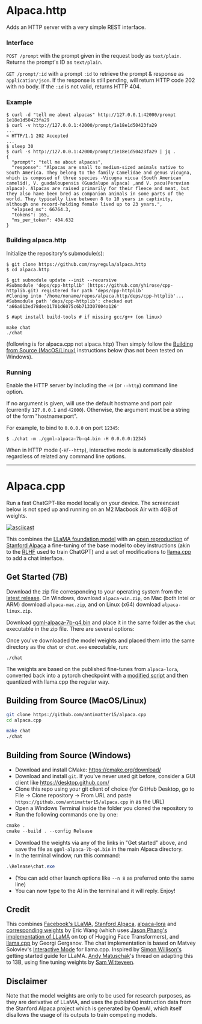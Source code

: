 # Alpaca.http

Adds an HTTP server with a very simple REST interface.

### Interface

`POST /prompt` with the prompt given in the request body as `text/plain`. Returns the prompt's ID as `text/plain`.

`GET /prompt/:id` with a prompt `:id` to retrieve the prompt & response as `application/json`. If the response is still pending, will return HTTP code 202 with no body. If the `:id` is not valid, returns HTTP 404.

### Example
```shell
$ curl -d "tell me about alpacas" http://127.0.0.1:42000/prompt
1e18e1d50423fa29
$ curl -v http://127.0.0.1:42000/prompt/1e18e1d50423fa29
...
< HTTP/1.1 202 Accepted
...
$ sleep 30
$ curl -s http://127.0.0.1:42000/prompt/1e18e1d50423fa29 | jq .
{
  "prompt": "tell me about alpacas",
  "response": "Alpacas are small to medium-sized animals native to South America. They belong to the family Camelidae and genus Vicugna, which is composed of three species -Vicugna vicua (South American camelid), V. guadaloupensis (Guadalupe alpaca) ,and V. pacu(Peruvian alpaca). Alpacas are raised primarily for their fleece and meat, but they also have been bred as companion animals in some parts of the world. They typically live between 8 to 10 years in captivity, although one record-holding female lived up to 23 years.",
  "elapsed_ms": 66764.3,
  "tokens": 165,
  "ms_per_token": 404.632
}
```
### Building alpaca.http

Initialize the repository's submodule(s):

```shell
$ git clone https://github.com/rayregula/alpaca.http
$ cd alpaca.http

$ git submodule update --init --recursive
#Submodule 'deps/cpp-httplib' (https://github.com/yhirose/cpp-httplib.git) registered for path 'deps/cpp-httplib'
#Cloning into '/home/noname/repos/alpaca.http/deps/cpp-httplib'...
#Submodule path 'deps/cpp-httplib': checked out 'a66a013ed78dee11701d6075c6b713307004a126'

$ #apt install build-tools # if missing gcc/g++ (on linux)

make chat
./chat
```


(following is for alpaca.cpp not alpaca.http) Then simply follow the [Building from Source (MacOS/Linux)](#building-from-source-macoslinux) instructions below (has not been tested on Windows).

### Running

Enable the HTTP server by including the `-H` (or `--http`) command line option.

If no argument is given, will use the default hostname and port pair (currently `127.0.0.1` and `42000`). Otherwise, the argument must be a string of the form "hostname:port".

For example, to bind to `0.0.0.0` on port `12345`:

```shell
$ ./chat -m ./ggml-alpaca-7b-q4.bin -H 0.0.0.0:12345

```
When in HTTP mode (`-H`/`--http`), interactive mode is automatically disabled regardless of related any command line options.

---

# Alpaca.cpp

Run a fast ChatGPT-like model locally on your device. The screencast below is not sped up and running on an M2 Macbook Air with 4GB of weights. 


[![asciicast](screencast.gif)](https://asciinema.org/a/dfJ8QXZ4u978Ona59LPEldtKK)


This combines the [LLaMA foundation model](https://github.com/facebookresearch/llama) with an [open reproduction](https://github.com/tloen/alpaca-lora) of [Stanford Alpaca](https://github.com/tatsu-lab/stanford_alpaca) a fine-tuning of the base model to obey instructions (akin to the [RLHF](https://huggingface.co/blog/rlhf) used to train ChatGPT) and a set of modifications to [llama.cpp](https://github.com/ggerganov/llama.cpp) to add a chat interface. 

## Get Started (7B)

Download the zip file corresponding to your operating system from the [latest release](https://github.com/antimatter15/alpaca.cpp/releases/latest). On Windows, download `alpaca-win.zip`, on Mac (both Intel or ARM) download `alpaca-mac.zip`, and on Linux (x64) download `alpaca-linux.zip`. 

Download  [ggml-alpaca-7b-q4.bin](https://huggingface.co/Sosaka/Alpaca-native-4bit-ggml/blob/main/ggml-alpaca-7b-q4.bin) and place it in the same folder as the `chat` executable in the zip file. There are several options: 

Once you've downloaded the model weights and placed them into the same directory as the `chat` or `chat.exe` executable, run:

```
./chat
```

The weights are based on the published fine-tunes from `alpaca-lora`, converted back into a pytorch checkpoint with a [modified script](https://github.com/tloen/alpaca-lora/pull/19) and then quantized with llama.cpp the regular way. 

## Building from Source (MacOS/Linux)


```sh
git clone https://github.com/antimatter15/alpaca.cpp
cd alpaca.cpp

make chat
./chat
```


## Building from Source (Windows)

- Download and install CMake: <https://cmake.org/download/>
- Download and install `git`. If you've never used git before, consider a GUI client like <https://desktop.github.com/>
- Clone this repo using your git client of choice (for GitHub Desktop, go to File -> Clone repository -> From URL and paste `https://github.com/antimatter15/alpaca.cpp` in as the URL)
- Open a Windows Terminal inside the folder you cloned the repository to
- Run the following commands one by one:

```ps1
cmake .
cmake --build . --config Release
```

- Download the weights via any of the links in "Get started" above, and save the file as `ggml-alpaca-7b-q4.bin` in the main Alpaca directory.
- In the terminal window, run this command:
```ps1
.\Release\chat.exe
```
- (You can add other launch options like `--n 8` as preferred onto the same line)
- You can now type to the AI in the terminal and it will reply. Enjoy!

## Credit

This combines [Facebook's LLaMA](https://github.com/facebookresearch/llama), [Stanford Alpaca](https://crfm.stanford.edu/2023/03/13/alpaca.html), [alpaca-lora](https://github.com/tloen/alpaca-lora) and [corresponding weights](https://huggingface.co/tloen/alpaca-lora-7b/tree/main) by Eric Wang (which uses [Jason Phang's implementation of LLaMA](https://github.com/huggingface/transformers/pull/21955) on top of Hugging Face Transformers), and [llama.cpp](https://github.com/ggerganov/llama.cpp) by Georgi Gerganov. The chat implementation is based on Matvey Soloviev's [Interactive Mode](https://github.com/ggerganov/llama.cpp/pull/61) for llama.cpp. Inspired by [Simon Willison's](https://til.simonwillison.net/llms/llama-7b-m2) getting started guide for LLaMA. [Andy Matuschak](https://twitter.com/andy_matuschak/status/1636769182066053120)'s thread on adapting this to 13B, using fine tuning weights by [Sam Witteveen](https://huggingface.co/samwit/alpaca13B-lora). 


## Disclaimer

Note that the model weights are only to be used for research purposes, as they are derivative of LLaMA, and uses the published instruction data from the Stanford Alpaca project which is generated by OpenAI, which itself disallows the usage of its outputs to train competing models. 


